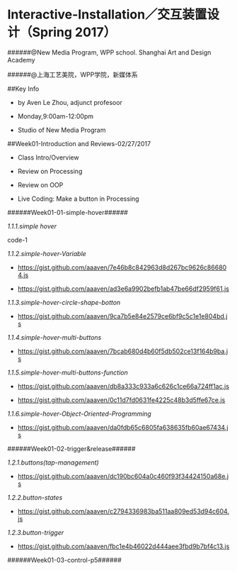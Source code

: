 # **Interactive-Installation／交互装置设计（Spring 2017**）
######@New Media Program, WPP school. Shanghai Art and Design Academy

######@上海工艺美院，WPP学院，新媒体系

##Key Info
- by Aven Le Zhou, adjunct profesoor

- Monday,9:00am-12:00pm

- Studio of New Media Program

##Week01-Introduction and Reviews-02/27/2017

- Class Intro/Overview

- Review on Processing

- Review on OOP

- Live Coding: Make a button in Processing

######Week01-01-simple-hover######

*1.1.1.simple hover*

code-1

*1.1.2.simple-hover-Variable*

- https://gist.github.com/aaaven/7e46b8c842963d8d267bc9626c866804.js

- https://gist.github.com/aaaven/ad3e6a9902befb1ab47be66df2959f61.js

*1.1.3.simple-hover-circle-shape-botton*

- https://gist.github.com/aaaven/9ca7b5e84e2579ce6bf9c5c1e1e804bd.js

*1.1.4.simple-hover-multi-buttons*

- https://gist.github.com/aaaven/7bcab680d4b60f5db502ce13f164b9ba.js

*1.1.5.simple-hover-multi-buttons-function*

- https://gist.github.com/aaaven/db8a333c933a6c626c1ce66a724ff1ac.js

- https://gist.github.com/aaaven/0c11d7fd0631fe4225c48b3d5ffe67ce.js

*1.1.6.simple-hover-Object-Oriented-Programming*

- https://gist.github.com/aaaven/da0fdb65c6805fa638635fb60ae67434.js

######Week01-02-trigger&release######

*1.2.1.buttons(tap-management)*

- https://gist.github.com/aaaven/dc190bc604a0c460f93f34424150a68e.js

*1.2.2.button-states*

- https://gist.github.com/aaaven/c2794336983ba511aa809ed53d94c604.js

*1.2.3.button-trigger*

- https://gist.github.com/aaaven/fbc1e4b46022d444aee3fbd9b7bf4c13.js

######Week01-03-control-p5######


